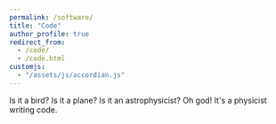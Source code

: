 ```yaml
---
permalink: /software/
title: "Code"
author_profile: true
redirect_from: 
  - /code/
  - /code.html
customjs:
  - "/assets/js/accordian.js"
---
```


<link rel="stylesheet" href="/assets/css/thought_bubble.css">
<p class="bubble thought">Is it a bird? Is it a plane? Is it an astrophysicist? Oh god! It's a physicist writing code.
</p>